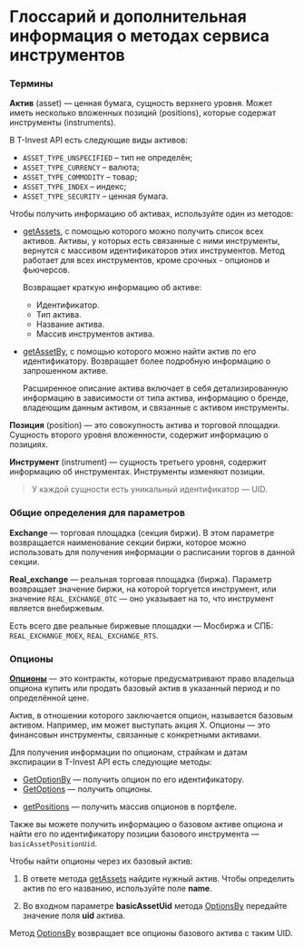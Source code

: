 # Глоссарий и дополнительная информация о методах сервиса инструментов

### Термины

**Актив** (asset) — ценная бумага, сущность верхнего уровня. Может иметь несколько вложенных позиций (positions),
которые содержат инструменты (instruments).

В T-Invest API есть следующие виды активов:

- `ASSET_TYPE_UNSPECIFIED` – тип не определён;  
- `ASSET_TYPE_CURRENCY` – валюта;  
- `ASSET_TYPE_COMMODITY` – товар;  
- `ASSET_TYPE_INDEX` – индекс;  
- `ASSET_TYPE_SECURITY` – ценная бумага.  

Чтобы получить информацию об активах, используйте один из методов:

- [getAssets](/investAPI/instruments/#getassets), с помощью которого можно получить список всех активов. Активы, у которых есть связанные с ними инструменты, вернутся с массивом идентификаторов этих инструментов. Метод работает для всех инструментов, кроме срочных - опционов и фьючерсов.

    Возвращает краткую информацию об активе: 

    * Идентификатор.
    * Тип актива.
    * Название актива.
    * Массив инструментов актива.


- [getAssetBy](/investAPI/instruments/#getassetby), с помощью которого можно найти актив по его идентификатору.
Возвращает более подробную информацию о запрошенном активе.  

    Расширенное описание актива включает в себя детализированную информацию в зависимости от типа актива, информацию о бренде, владеющим данным активом, и связанные с активом инструменты.

**Позиция** (position) — это совокупность актива и торговой площадки. Сущность второго уровня вложенности, содержит информацию о позициях.

**Инструмент** (instrument) — сущность третьего уровня, содержит информацию об инструментах. Инструменты изменяют позиции.

>У каждой сущности есть уникальный идентификатор — UID. 

### Общие определения для параметров

**Exchange** — торговая площадка (секция биржи). В этом параметре возвращается наименование секции биржи, которое можно использовать для получения информации о расписании торгов в данной секции. 

**Real_exchange** — реальная торговая площадка (биржа). Параметр возвращает значение биржи, на которой торгуется инструмент,
или значение `REAL_EXCHANGE_OTC` — оно указывает на то, что инструмент является внебиржевым.  

   Есть всего две реальные биржевые площадки — Мосбиржа и СПБ: `REAL_EXCHANGE_MOEX`, `REAL_EXCHANGE_RTS`.

### Опционы

[**Опционы**](https://www.tbank.ru/invest/help/educate/high-risk/about/derivatives/?card=q1#:~:text=%D0%B1%D1%83%D0%B4%D0%B5%D1%82%20%D0%B7%D0%B0%D0%BA%D1%80%D1%8B%D1%82%D0%B0%20%D0%BF%D1%80%D0%B8%D0%BD%D1%83%D0%B4%D0%B8%D1%82%D0%B5%D0%BB%D1%8C%D0%BD%D0%BE.-,%D0%BE%D0%BF%D1%86%D0%B8%D0%BE%D0%BD%D1%8B,-%D0%AD%D1%82%D0%BE%20%D0%BA%D0%BE%D0%BD%D1%82%D1%80%D0%B0%D0%BA%D1%82%D1%8B%2C%20%D0%BA%D0%BE%D1%82%D0%BE%D1%80%D1%8B%D0%B5) — это контракты, которые предусматривают право владельца опциона купить или продать базовый актив в указанный период и по определённой цене.

Актив, в отношении которого заключается опцион, называется базовым активом. Например, им может выступать акция X. Опционы — это финансовын инструменты, связанные с конкретными активами. 

Для получения информации по опционам, страйкам и датам экспирации в T-Invest API есть следующие методы:

* [GetOptionBy](/investAPI/instruments/#optionby) — получить опцион по его идентификатору.
* [GetOptions](/investAPI/instruments/#options) — получить опционы.
- [getPositions](/investAPI/operations#getpositions) — получить массив опционов в портфеле.

Также вы можете получить информацию о базовом активе опциона и найти его по идентификатору позиции базового инструмента — `basicAssetPositionUid`. 

Чтобы найти опционы через их базовый актив:  

1. В ответе метода [getAssets](/investAPI/instruments/#getassets) найдите нужный актив. Чтобы определить актив по его названию, используйте поле **name**.

2. Во входном параметре **basicAssetUid** метода [OptionsBy](/investAPI/instruments/#optionsby) передайте значение поля **uid** актива.

Метод [OptionsBy](/investAPI/instruments/#optionsby) возвращает все опционы базового актива с таким UID.